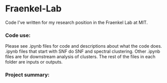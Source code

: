 # Fraenkel-Lab
Code I've written for my research position in the Fraenkel Lab at MIT.

### Code use:
Please see .ipynb files for code and descriptions about what the code does. .ipynb files that start with SNF do SNF and spectral clustering. Other .ipynb files are for downstream analysis of clusters. The rest of the files in each folder are inputs or outputs.

### Project summary:
